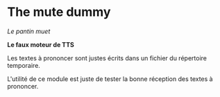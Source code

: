 # The mute dummy
_Le pantin muet_

**Le faux moteur de TTS**

Les textes à prononcer sont justes écrits dans un fichier du répertoire temporaire.

L'utilité de ce module est juste de tester la bonne réception des textes à prononcer.
